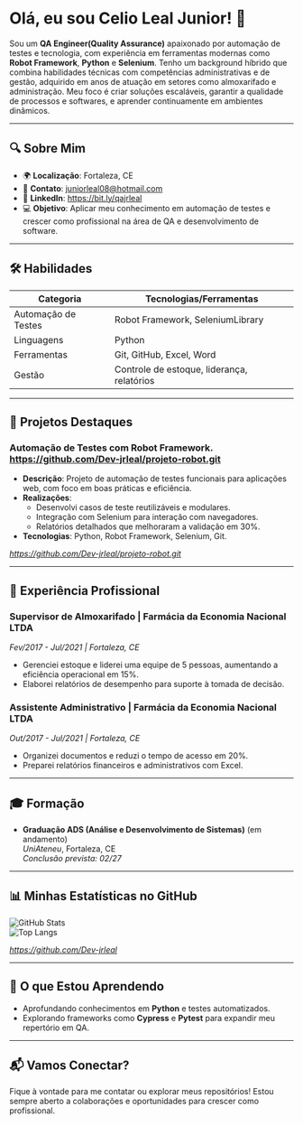 # Olá, eu sou Celio Leal Junior! 👋

Sou um **QA Engineer(Quality Assurance)** apaixonado por automação de testes e tecnologia, com experiência em ferramentas modernas como **Robot Framework**, **Python** e **Selenium**. Tenho um background híbrido que combina habilidades técnicas com competências administrativas e de gestão, adquirido em anos de atuação em setores como almoxarifado e administração. Meu foco é criar soluções escaláveis, garantir a qualidade de processos e softwares, e aprender continuamente em ambientes dinâmicos.

---

## 🔍 Sobre Mim
- 🌍 **Localização**: Fortaleza, CE
- 📧 **Contato**: juniorleal08@hotmail.com
- 🔗 **LinkedIn**: https://bit.ly/qajrleal 
- 💻 **Objetivo**: Aplicar meu conhecimento em automação de testes e crescer como profissional na área de QA e desenvolvimento de software.

---

## 🛠 Habilidades
| **Categoria**         | **Tecnologias/Ferramentas**             |
|-----------------------|-----------------------------------------|
| Automação de Testes   | Robot Framework, SeleniumLibrary       |
| Linguagens            | Python                                 |
| Ferramentas           | Git, GitHub, Excel, Word               |
| Gestão                | Controle de estoque, liderança, relatórios |

---

## 🚀 Projetos Destaques
### Automação de Testes com Robot Framework. https://github.com/Dev-jrleal/projeto-robot.git
- **Descrição**: Projeto de automação de testes funcionais para aplicações web, com foco em boas práticas e eficiência.
- **Realizações**:
  - Desenvolvi casos de teste reutilizáveis e modulares.
  - Integração com Selenium para interação com navegadores.
  - Relatórios detalhados que melhoraram a validação em 30%.
- **Tecnologias**: Python, Robot Framework, Selenium, Git.

*https://github.com/Dev-jrleal/projeto-robot.git*

---

## 💼 Experiência Profissional
### Supervisor de Almoxarifado | Farmácia da Economia Nacional LTDA
*Fev/2017 - Jul/2021 | Fortaleza, CE*
- Gerenciei estoque e liderei uma equipe de 5 pessoas, aumentando a eficiência operacional em 15%.
- Elaborei relatórios de desempenho para suporte à tomada de decisão.

### Assistente Administrativo | Farmácia da Economia Nacional LTDA
*Out/2017 - Jul/2021 | Fortaleza, CE*
- Organizei documentos e reduzi o tempo de acesso em 20%.
- Preparei relatórios financeiros e administrativos com Excel.

---

## 🎓 Formação
- **Graduação ADS (Análise e Desenvolvimento de Sistemas)** (em andamento)  
  *UniAteneu*, Fortaleza, CE  
  *Conclusão prevista: 02/27*

---

## 📊 Minhas Estatísticas no GitHub
![GitHub Stats](https://github-readme-stats.vercel.app/api?username=seu-usuario&show_icons=true&theme=radical)  
![Top Langs](https://github-readme-stats.vercel.app/api/top-langs/?username=seu-usuario&layout=compact&theme=radical)

*https://github.com/Dev-jrleal*

---

## 🌟 O que Estou Aprendendo
- Aprofundando conhecimentos em **Python** e testes automatizados.
- Explorando frameworks como **Cypress** e **Pytest** para expandir meu repertório em QA.

---

## 📬 Vamos Conectar?
Fique à vontade para me contatar ou explorar meus repositórios! Estou sempre aberto a colaborações e oportunidades para crescer como profissional.
